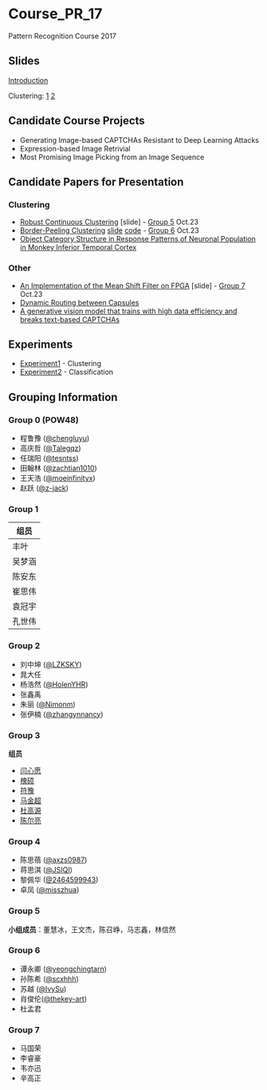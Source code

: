 # Course_PR_17

Pattern Recognition Course 2017

## Slides

[Introduction](slides/Introduction.pdf)

Clustering: [1](http://www.mit.edu/~9.54/fall14/slides/Class13.pdf) [2](http://people.csail.mit.edu/dsontag/courses/ml13/slides/lecture16.pdf)


## Candidate Course Projects

* Generating Image-based CAPTCHAs Resistant to Deep Learning Attacks
* Expression-based Image Retrivial
* Most Promising Image Picking from an Image Sequence

## Candidate Papers for Presentation

### Clustering

* [Robust Continuous Clustering](http://vladlen.info/publications/robust-continuous-clustering/) [slide] - [Group 5](https://github.com/yangyanli/Course_PR_17#group-5) Oct.23 
* [Border-Peeling Clustering](https://arxiv.org/abs/1612.04869) [slide](slides/Border_Peeling_Clustering.odp) [code](https://github.com/yeongchingtarn/BorderPeelingClustering) - [Group 6](https://github.com/yangyanli/Course_PR_17#group-6) Oct.23
* [Object Category Structure in Response Patterns of Neuronal Population in Monkey Inferior Temporal Cortex](http://www.cns.nyu.edu/kianilab/papers/Kiani_Esteky_Mirpour_Tanaka_2007.pdf)

### Other

* [An Implementation of the Mean Shift Filter on FPGA](https://www.computer.org/csdl/proceedings/fpl/2011/4529/00/4529a219.pdf) [slide] - [Group 7](https://www.computer.org/csdl/proceedings/fpl/2011/4529/00/4529a219.pdf) Oct.23
* [Dynamic Routing between Capsules](https://arxiv.org/abs/1710.09829)
* [A generative vision model that trains with high data efficiency and breaks text-based CAPTCHAs](http://science.sciencemag.org/content/early/2017/10/26/science.aag2612)

## Experiments

* [Experiment1](https://github.com/yangyanli/Course_PR_17/tree/master/experiment1) - Clustering
* [Experiment2](https://github.com/yangyanli/Course_PR_17/tree/master/experiment2) - Classification


## Grouping Information

### Group 0 (POW48)

* 程鲁豫 ([@chengluyu](https://github.com/chengluyu))
* 高庆哲 ([@Talegqz](https://github.com/Talegqz))
* 任瑞阳 ([@tesntss](https://github.com/tesntss))
* 田翰林 ([@zachtian1010](https://github.com/zachtian1010))
* 王天浩 ([@moeinfinityx](https://github.com/moeinfinityx))
* 赵跃 ([@z-jack](https://github.com/z-jack))


### Group 1

| 组员   |
| ---- |
| 丰叶   |
| 吴梦涵  |
| 陈安东  |
| 崔思伟  |
| 袁冠宇  |
| 孔世伟  |

### Group 2

* 刘中坤 ([@LZKSKY](https://github.com/LZKSKY))
* 晁大任 
* 杨浩然 ([@HolenYHR](https://github.com/HolenYHR))
* 张鑫禹
* 朱丽 ([@Nimonm](https://github.com/Nimonm))
* 张伊楠 ([@zhangynnancy](https://github.com/zhangynnancy))

### Group 3

**组员** 
- [闫心愿](https://github.com/DesirY)
- [槐硕](https://github.com/night-star)
- [符豫](https://github.com/YuSymbol)
- [马金超](https://github.com/HeatedMajin)
- [杜高源](https://github.com/Hiramdu)
- [陈尔亮](https://github.com/)

### Group 4
* 陈思蓓 ([@axzs0987](https://github.com/axzs0987))
* 蒋思淇 ([@JSIQI](https://github.com/JSIQI))
* 黎佩华 ([@2464599943](https://github.com/2464599943))
* 卓凤 ([@misszhua](https://github.com/misszhua))

### Group 5

**小组成员**：董慧冰，王文杰，陈召峥，马志鑫，林信然

### Group 6

* 谭永卿 ([@yeongchingtarn](https://github.com/yeongchingtarn))
* 孙陈希 ([@scxhhh](https://github.com/scxhhh))
* 苏越 ([@IvySu](https://github.com/IvySU))
* 肖俊伦([@thekey-art](https://github.com/thekey-art))
* 杜孟君

### Group 7

* 马国荣
* 李睿豪
* 韦亦迅
* 辛高正
